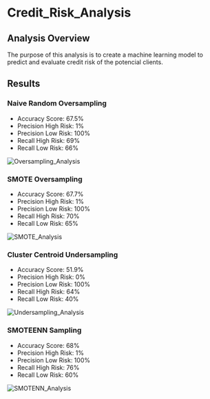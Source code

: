 # Credit_Risk_Analysis
 
## Analysis Overview

The purpose of this analysis is to create a machine learning model to predict and evaluate credit risk of the potencial clients.

## Results

### Naive Random Oversampling

* Accuracy Score: 67.5%
* Precision High Risk: 1%
* Precision Low Risk: 100%
* Recall High Risk: 69%
* Recall Low Risk: 66%

![Oversampling_Analysis](https://user-images.githubusercontent.com/96633294/169722881-99c42f48-06cc-4923-ac66-a118896c2cea.png)


### SMOTE Oversampling

* Accuracy Score: 67.7%
* Precision High Risk: 1%
* Precision Low Risk: 100%
* Recall High Risk: 70%
* Recall Low Risk: 65%

![SMOTE_Analysis](https://user-images.githubusercontent.com/96633294/169723113-ec2a2af3-ffe7-456f-88b5-ebf02f348553.png)


### Cluster Centroid Undersampling

* Accuracy Score: 51.9%
* Precision High Risk: 0%
* Precision Low Risk: 100%
* Recall High Risk: 64%
* Recall Low Risk: 40%

![Undersampling_Analysis](https://user-images.githubusercontent.com/96633294/169723333-a8a3584a-9a71-4418-85b7-7a33a16f53f9.png)


### SMOTEENN Sampling

* Accuracy Score: 68%
* Precision High Risk: 1%
* Precision Low Risk: 100%
* Recall High Risk: 76%
* Recall Low Risk: 60%

![SMOTENN_Analysis](https://user-images.githubusercontent.com/96633294/169723558-31e36b91-cad2-4042-98bb-e3ee4396b389.png)

